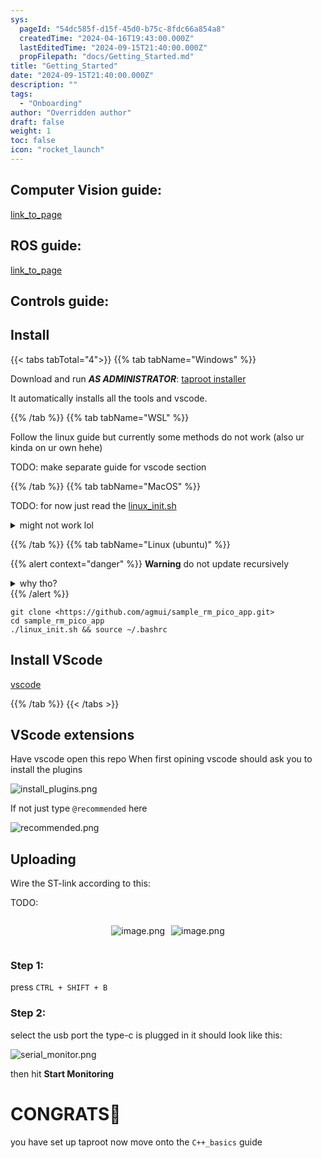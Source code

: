 ```yaml
---
sys:
  pageId: "54dc585f-d15f-45d0-b75c-8fdc66a854a8"
  createdTime: "2024-04-16T19:43:00.000Z"
  lastEditedTime: "2024-09-15T21:40:00.000Z"
  propFilepath: "docs/Getting_Started.md"
title: "Getting_Started"
date: "2024-09-15T21:40:00.000Z"
description: ""
tags:
  - "Onboarding"
author: "Overridden author"
draft: false
weight: 1
toc: false
icon: "rocket_launch"
---
```


## Computer Vision guide:

[link_to_page](86d45bc0-388b-4d26-8848-44f255f73d0e)

## ROS guide:

[link_to_page](3c76c1de-ec8f-46d6-8b0a-294005edc2d5)

## Controls guide:

## Install

{{< tabs tabTotal="4">}}
{{% tab tabName="Windows" %}}

Download and run _**AS ADMINISTRATOR**_: [taproot installer](https://github.com/Thornbots/TeachingFreshies/releases/tag/1.0)

It automatically installs all the tools and vscode.

{{% /tab %}}
{{% tab tabName="WSL" %}}

Follow the linux guide but currently some methods do not work (also ur kinda on ur own hehe)

TODO: make separate guide for vscode section

{{% /tab %}}
{{% tab tabName="MacOS" %}}

TODO: for now just read the [linux_init.sh](https://github.com/agmui/sample_rm_pico_app/blob/main/linux_init.sh)

<details>
<summary>might not work lol</summary>

`brew install libusb pkg-config`

Next install: [vscode](https://code.visualstudio.com/Download)

</details>

{{% /tab %}}
{{% tab tabName="Linux (ubuntu)" %}}

{{% alert context="danger" %}}
**Warning** do not update recursively
<details>
<summary>why tho?</summary>
There are some submodules that may go on for a while (like tinyusb) and I highly
recommend you don't need to get them.
If you want to see what submodules I update just look in `linux_init.sh`
</details>
{{% /alert %}}

```shell
git clone <https://github.com/agmui/sample_rm_pico_app.git>
cd sample_rm_pico_app
./linux_init.sh && source ~/.bashrc
```

## Install VScode

[vscode](https://code.visualstudio.com/Download)

{{% /tab %}}
{{< /tabs >}}

## VScode extensions

Have vscode open this repo
When first opining vscode should ask you to install the plugins

![install_plugins.png](https://prod-files-secure.s3.us-west-2.amazonaws.com/d518164a-d88e-44d1-a4ee-3adb3bd8bce0/89bd30f0-1825-4e77-867b-0a41ce370880/install_plugins.png?X-Amz-Algorithm=AWS4-HMAC-SHA256&X-Amz-Content-Sha256=UNSIGNED-PAYLOAD&X-Amz-Credential=ASIAZI2LB466YHO23JLO%2F20250329%2Fus-west-2%2Fs3%2Faws4_request&X-Amz-Date=20250329T180922Z&X-Amz-Expires=3600&X-Amz-Security-Token=IQoJb3JpZ2luX2VjEBAaCXVzLXdlc3QtMiJGMEQCID0aGz%2FZd1qFf72d3NTUeI9VlpDbN4DKVNPHZAxvaXuVAiAFhCAoqCM%2FB2uyqZWIoPJD6%2FuT1TRMFpNUU8BsrmcI0yr%2FAwh4EAAaDDYzNzQyMzE4MzgwNSIMUKDqi4vBigzE6gUkKtwDqcfimAZEPhpMvNpcI4k9zYBEqHnoLPi3eYFcZVAmJFGC0bt8oOnRG416ILXVBRwS3YU12Dzbc6bZEKL8YRw0eoW8AoWA7qLWVCZlVetokUpk7dilXrnZkqzsb%2FeeLLUMgg0vapJ5latQcIQtv5zfY%2B42zBgx56%2FGUmjkpG9ntMk3bAkgKS%2FiTX4izGaxb6jEQDcbl7kE9BQ010gt5tAN7xcAyDBP7reRSCh%2Fb6lHiCCJ2BVP4GmBnU55DhXTaGpS7LG6tMnRdYJBqltJbby2nxLUatWcbRuDaeRs8%2FF7OfBzD6RGvwYVad9yRHoww6yhHrk4QXR%2BWRXP6zldN2iWyzGuYhVdLugKUXBY9vI8pVrR0f2o%2FcplAUjSFjdy%2BoAl1Y1NPjFrzTOe1nJZJ9iqkct%2FOF8APD5nYMv%2FWo5kMyShLiCh1B%2BVppGL3iLHHiC1Vg8RDQaLJR8U%2BpXk8n6oHBNBTrY2fopYzrRS1sX15o5Kwai1I%2F0SFrk16hkw6QdbwbonBMkm9bu8JVKVbu7mD5IxmfXHFIT%2BL6WBCFEcCUTUc5rGlLnfnxRutWffmfLB8zjYZonu34pWgeSnTQeGeIQ4rFxaoxkW%2BCtyRNvj2lD10ejFWia%2FfeZRAsQwjp%2BgvwY6pgEC8SnyoktsYaDMObiu%2BA%2Bg%2BrXxTWCYU%2BURrnprtSlImmv75FahK1faQdQPjTVR%2BEdt8Q83I%2BCUquNptVc4h%2BmG4y7Ro0lqfDIk%2BkemoJyIDxlk1VeygRIFEZVjAYlNCOctuALSfc%2BUrK95X6AKQxQc%2FFVoUbv76THStIQen%2Fxqnv2enlKSp0iECRVeQnPvjda6EVsjPQb5O1BdmHh6dD91TncTg2xC&X-Amz-Signature=ed490b9b17bbf4ec9df51f710829aaf7dca851cf3dcf6787353a9eaba08e604d&X-Amz-SignedHeaders=host&x-id=GetObject)

If not just type `@recommended` here  

![recommended.png](https://prod-files-secure.s3.us-west-2.amazonaws.com/d518164a-d88e-44d1-a4ee-3adb3bd8bce0/61e661e9-5d85-4dfc-be0d-8d2097a5e793/recommended.png?X-Amz-Algorithm=AWS4-HMAC-SHA256&X-Amz-Content-Sha256=UNSIGNED-PAYLOAD&X-Amz-Credential=ASIAZI2LB466YHO23JLO%2F20250329%2Fus-west-2%2Fs3%2Faws4_request&X-Amz-Date=20250329T180922Z&X-Amz-Expires=3600&X-Amz-Security-Token=IQoJb3JpZ2luX2VjEBAaCXVzLXdlc3QtMiJGMEQCID0aGz%2FZd1qFf72d3NTUeI9VlpDbN4DKVNPHZAxvaXuVAiAFhCAoqCM%2FB2uyqZWIoPJD6%2FuT1TRMFpNUU8BsrmcI0yr%2FAwh4EAAaDDYzNzQyMzE4MzgwNSIMUKDqi4vBigzE6gUkKtwDqcfimAZEPhpMvNpcI4k9zYBEqHnoLPi3eYFcZVAmJFGC0bt8oOnRG416ILXVBRwS3YU12Dzbc6bZEKL8YRw0eoW8AoWA7qLWVCZlVetokUpk7dilXrnZkqzsb%2FeeLLUMgg0vapJ5latQcIQtv5zfY%2B42zBgx56%2FGUmjkpG9ntMk3bAkgKS%2FiTX4izGaxb6jEQDcbl7kE9BQ010gt5tAN7xcAyDBP7reRSCh%2Fb6lHiCCJ2BVP4GmBnU55DhXTaGpS7LG6tMnRdYJBqltJbby2nxLUatWcbRuDaeRs8%2FF7OfBzD6RGvwYVad9yRHoww6yhHrk4QXR%2BWRXP6zldN2iWyzGuYhVdLugKUXBY9vI8pVrR0f2o%2FcplAUjSFjdy%2BoAl1Y1NPjFrzTOe1nJZJ9iqkct%2FOF8APD5nYMv%2FWo5kMyShLiCh1B%2BVppGL3iLHHiC1Vg8RDQaLJR8U%2BpXk8n6oHBNBTrY2fopYzrRS1sX15o5Kwai1I%2F0SFrk16hkw6QdbwbonBMkm9bu8JVKVbu7mD5IxmfXHFIT%2BL6WBCFEcCUTUc5rGlLnfnxRutWffmfLB8zjYZonu34pWgeSnTQeGeIQ4rFxaoxkW%2BCtyRNvj2lD10ejFWia%2FfeZRAsQwjp%2BgvwY6pgEC8SnyoktsYaDMObiu%2BA%2Bg%2BrXxTWCYU%2BURrnprtSlImmv75FahK1faQdQPjTVR%2BEdt8Q83I%2BCUquNptVc4h%2BmG4y7Ro0lqfDIk%2BkemoJyIDxlk1VeygRIFEZVjAYlNCOctuALSfc%2BUrK95X6AKQxQc%2FFVoUbv76THStIQen%2Fxqnv2enlKSp0iECRVeQnPvjda6EVsjPQb5O1BdmHh6dD91TncTg2xC&X-Amz-Signature=e52df19d167d306db3fbc82a1d53216611add8e174bf5aa64cee424b6656a111&X-Amz-SignedHeaders=host&x-id=GetObject)

## Uploading

Wire the ST-link according to this:

TODO:

<div style="display: flex;flex-direction: row; column-gap:10px; max-width: 630px;justify-content: center;">
<div>

![image.png](https://prod-files-secure.s3.us-west-2.amazonaws.com/d518164a-d88e-44d1-a4ee-3adb3bd8bce0/210ecb78-1116-4d7b-b9b7-2292f66fa2c2/image.png?X-Amz-Algorithm=AWS4-HMAC-SHA256&X-Amz-Content-Sha256=UNSIGNED-PAYLOAD&X-Amz-Credential=ASIAZI2LB466SRHOG4TR%2F20250329%2Fus-west-2%2Fs3%2Faws4_request&X-Amz-Date=20250329T180926Z&X-Amz-Expires=3600&X-Amz-Security-Token=IQoJb3JpZ2luX2VjEBAaCXVzLXdlc3QtMiJHMEUCIDKFk%2FU7Q0vW53R55FG9mzCncazmfGMooMafqHZ0i39wAiEAjl3SKgxEtBOFqs2Yy7Z4QLxNYdJEMc7SQWa11Hfgl4sq%2FwMIeBAAGgw2Mzc0MjMxODM4MDUiDDFHuIJ9z2QSrK%2B8sSrcAxKbj9wo8bE6exGEhN1dc401kZ5a6lH8yNnsGvdfV8VvZAu%2FXpOhA4qoIlQ6hf8pDN3ArWjTgjoFzjUZGnSPIQNnEo%2Brb6ZHwdkf2yVkHeYRkzteLnmVUKwunkmebIjVNLvpzm4v9dS1F871PAfPkWplVB8jG7wfemIvlnWOT9HF%2FgcudxtQfEf51jk%2FjocRhEJ0Plv35wx8RhpPQw16xkF63T0Oz%2FUrc%2Bh6O4Ei6UFv%2BWmAOdlgC0W2EFwSeUTtjPlKpwjOtLp046a5vOKdCiycLqS2CzgHle3NJLApBLQuGpY43%2FSHdGN%2BHwbEBIThlvYmLZYnIYGKW6E2cc2yeDDjwgMexTXSQN8WyEwjXo%2BIrV8bmAHMyhXgfPleHCe%2BgMf87Leqx9BHw5hmgr%2FYiwbtnpFH4m%2BZ6YbjWxzYb%2Bef9n5bt0vTudkddgaHT%2BbEQ4FfhtVNzaqIB4inFi%2Fgjs73NQOvH9Uw549CUqEarT6lu7k74%2FbTKM6FnR2czOezAwJ5HaMF4Ogs2J5%2FiRakgocw2wVLmyh5QmEyEMJaSPMJXSVzw7rlgFyfU9lJBGym0nPpwigzOYUhGQ6NIBwTDPeJqasemnFguCxqqMITGZVBdev%2Bk0c%2F6wszIJHVML2foL8GOqUBK2sRHB3579Ga86BcOrtPOJi73hvnE352RT4NKfvtaodHQqkoXRU67fhkA9oP%2B4plbMpZdrZS9sWApVX38j3dk%2BmmxcHHZKztpQB6f%2BM5DdeI4v6eQF%2FaohUzsxCI%2BERtIuVITZmvFGz5yJVHx8irGi7phCEfRx2LIJ5AmiBdNCKyk9sEuk7rVk4TRE%2FnG7WHm6WV6iNMQ%2BosDzuhCIgRZCYiCJt9&X-Amz-Signature=1f3a7c2a78f8a5fb96fbf6bb3190520c63946e5e7db53ac43ad77e400f7e25b7&X-Amz-SignedHeaders=host&x-id=GetObject)

</div>
<div>

![image.png](https://prod-files-secure.s3.us-west-2.amazonaws.com/d518164a-d88e-44d1-a4ee-3adb3bd8bce0/33a0fd0f-8ca6-4a86-8e09-26e95ded1fff/image.png?X-Amz-Algorithm=AWS4-HMAC-SHA256&X-Amz-Content-Sha256=UNSIGNED-PAYLOAD&X-Amz-Credential=ASIAZI2LB466ZR2MHMYR%2F20250329%2Fus-west-2%2Fs3%2Faws4_request&X-Amz-Date=20250329T180927Z&X-Amz-Expires=3600&X-Amz-Security-Token=IQoJb3JpZ2luX2VjEBAaCXVzLXdlc3QtMiJHMEUCIGUvgFPp%2BGMwDlCAyRB1BPeR20JxWzwVE7tXeULSBRL9AiEAhd2F34xUnRiF9PNw7xrKseIcuQilFZ0L7sdL1QPhshwq%2FwMIeBAAGgw2Mzc0MjMxODM4MDUiDLWkrxtoGQKNbSwopyrcA5mrO7p%2Bhd34%2BhJpn5BeZKKfr%2FG%2BiDUbdHjTZxr3cAjJKsNvll5zyc0W%2FvgyFx9Evg56jX%2BN4Tc%2FGOYWevlhWEQ%2FuK4aEbQFhQZ7gYPGgwv41PcKjckDqLPZ9li8sY7vF7Tg7q93rRI%2F2dAcBUy6qaW3g2up6Q%2BIM6T9YOQ3bOpfwl33E%2Bd4bqzlu9LYF5EjvOXbYS66FJ2YWrsRCayPddxN%2Fkd33hIHbhScN3NIMpD9vFOKADSCaVdo7DhFIrxc3odfnI4jtDxu3cNbyH%2BFod0itoPwmaQaZnXoR56B86G2E0TWSTy4IhH07wGSFQxYNVTIaTCBW8hu6s9xOCKl1H65l%2FIgPL6mKGzyGmRAjXun8XAyUSOpwhkuiVhRZZuXNC4H8M2R2d%2Boi4o7aCzGYzILUZ26bznyYYfmwrsJkPehTsbD%2FSUkGgfeWIutDNA8Rhfv7MY3wXB2qtwUc%2FOOXwYEhp2xsk1iRENYr0MvZhI%2ButwHQtryVpm6fOHIKBYTUI3goNPg9YedffCRIw5j%2FtT0BDjLZZMPBE3msadCG2AA%2FT%2FFA4JRzIvkfIgzWyHiMbvY6Y0l1jPf2Sb%2BmFBv%2Fjvuobl7J34VyKsfkDW1OmOzwAM6TQPTFDho3EY5MPqfoL8GOqUBjY3XgvNfrVmnmxUx6UhTqrIMx6qCr1bwiY5M%2FkYAbQL%2FJCE1aNzUkelw26OZoHuIzd9%2BXKGlDF7t1KPTlBM3PEWpzaZ87AZvIuTmhk8Tg457uj1VjpUUuJu7C%2Fy22QWrgswWPxbJfU3zDJ7TyjKeJdmE2WTU5R3Mqk%2BV8t7KRIMgwWNHGy2BzIijeq%2Bhys0lJ6J1FSv6%2BUunHo4YixKDvQSni%2Fu0&X-Amz-Signature=d0ed1c816c3f38ec53f67d651fb331bff6de8269fb37b7b340a513e63ccafa35&X-Amz-SignedHeaders=host&x-id=GetObject)

</div>
</div>

### Step 1:

press `CTRL + SHIFT + B`

### Step 2:

select the usb port the type-c is plugged in it should look like this:

![serial_monitor.png](https://prod-files-secure.s3.us-west-2.amazonaws.com/d518164a-d88e-44d1-a4ee-3adb3bd8bce0/f03f4774-05d4-4393-b6a0-d5efb6d315ab/serial_monitor.png?X-Amz-Algorithm=AWS4-HMAC-SHA256&X-Amz-Content-Sha256=UNSIGNED-PAYLOAD&X-Amz-Credential=ASIAZI2LB466YHO23JLO%2F20250329%2Fus-west-2%2Fs3%2Faws4_request&X-Amz-Date=20250329T180922Z&X-Amz-Expires=3600&X-Amz-Security-Token=IQoJb3JpZ2luX2VjEBAaCXVzLXdlc3QtMiJGMEQCID0aGz%2FZd1qFf72d3NTUeI9VlpDbN4DKVNPHZAxvaXuVAiAFhCAoqCM%2FB2uyqZWIoPJD6%2FuT1TRMFpNUU8BsrmcI0yr%2FAwh4EAAaDDYzNzQyMzE4MzgwNSIMUKDqi4vBigzE6gUkKtwDqcfimAZEPhpMvNpcI4k9zYBEqHnoLPi3eYFcZVAmJFGC0bt8oOnRG416ILXVBRwS3YU12Dzbc6bZEKL8YRw0eoW8AoWA7qLWVCZlVetokUpk7dilXrnZkqzsb%2FeeLLUMgg0vapJ5latQcIQtv5zfY%2B42zBgx56%2FGUmjkpG9ntMk3bAkgKS%2FiTX4izGaxb6jEQDcbl7kE9BQ010gt5tAN7xcAyDBP7reRSCh%2Fb6lHiCCJ2BVP4GmBnU55DhXTaGpS7LG6tMnRdYJBqltJbby2nxLUatWcbRuDaeRs8%2FF7OfBzD6RGvwYVad9yRHoww6yhHrk4QXR%2BWRXP6zldN2iWyzGuYhVdLugKUXBY9vI8pVrR0f2o%2FcplAUjSFjdy%2BoAl1Y1NPjFrzTOe1nJZJ9iqkct%2FOF8APD5nYMv%2FWo5kMyShLiCh1B%2BVppGL3iLHHiC1Vg8RDQaLJR8U%2BpXk8n6oHBNBTrY2fopYzrRS1sX15o5Kwai1I%2F0SFrk16hkw6QdbwbonBMkm9bu8JVKVbu7mD5IxmfXHFIT%2BL6WBCFEcCUTUc5rGlLnfnxRutWffmfLB8zjYZonu34pWgeSnTQeGeIQ4rFxaoxkW%2BCtyRNvj2lD10ejFWia%2FfeZRAsQwjp%2BgvwY6pgEC8SnyoktsYaDMObiu%2BA%2Bg%2BrXxTWCYU%2BURrnprtSlImmv75FahK1faQdQPjTVR%2BEdt8Q83I%2BCUquNptVc4h%2BmG4y7Ro0lqfDIk%2BkemoJyIDxlk1VeygRIFEZVjAYlNCOctuALSfc%2BUrK95X6AKQxQc%2FFVoUbv76THStIQen%2Fxqnv2enlKSp0iECRVeQnPvjda6EVsjPQb5O1BdmHh6dD91TncTg2xC&X-Amz-Signature=5ae3ad07fb76691b433810cfb070e11bf0e8f45141d34fc042d54e96de0a360a&X-Amz-SignedHeaders=host&x-id=GetObject)

then hit **Start Monitoring**

# CONGRATS🎉

you have set up taproot now move onto the `C++_basics` guide
